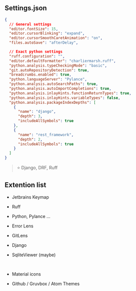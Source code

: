 ## Settings.json

```json
{
  // General settings
  "editor.fontSize": 15,
  "editor.cursorBlinking": "expand",
  "editor.cursorSmoothCaretAnimation": "on",
  "files.autoSave": "afterDelay",

  // Exact python settings
  "ruff.configuration": "",
  "editor.defaultFormatter": "charliermarsh.ruff",
  "python.analysis.typeCheckingMode": "basic",
  "git.autoRepositoryDetection": true,
  "breadcrumbs.enabled": true,
  "python.languageServer": "Pylance",
  "python.analysis.autoSearchPaths": true,
  "python.analysis.autoImportCompletions": true,
  "python.analysis.inlayHints.functionReturnTypes": true,
  "python.analysis.inlayHints.variableTypes": false,
  "python.analysis.packageIndexDepths": [
    {
      "name": "django",
      "depth": 3,
      "includeAllSymbols": true
    },
    {
      "name": "rest_framework",
      "depth": 2,
      "includeAllSymbols": true
    }
  ]
}
```

> ⭐ Django, DRF, Ruff

## Extention list

- Jetbrains Keymap
- Ruff
- Python, Pylance ...
- Error Lens
- GitLens
- Django
- SqliteViewer (maybe)

  <br>

- Material icons
- Github / Gruvbox / Atom Themes
